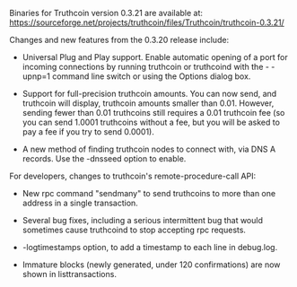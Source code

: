 Binaries for Truthcoin version 0.3.21 are available at:
  https://sourceforge.net/projects/truthcoin/files/Truthcoin/truthcoin-0.3.21/

Changes and new features from the 0.3.20 release include:

* Universal Plug and Play support.  Enable automatic opening of a port for incoming connections by running truthcoin or truthcoind with the - -upnp=1 command line switch or using the Options dialog box.

* Support for full-precision truthcoin amounts.  You can now send, and truthcoin will display, truthcoin amounts smaller than 0.01.  However, sending fewer than 0.01 truthcoins still requires a 0.01 truthcoin fee (so you can send 1.0001 truthcoins without a fee, but you will be asked to pay a fee if you try to send 0.0001).

* A new method of finding truthcoin nodes to connect with, via DNS A records. Use the -dnsseed option to enable.

For developers, changes to truthcoin's remote-procedure-call API:

* New rpc command "sendmany" to send truthcoins to more than one address in a single transaction.

* Several bug fixes, including a serious intermittent bug that would sometimes cause truthcoind to stop accepting rpc requests. 

* -logtimestamps option, to add a timestamp to each line in debug.log.

* Immature blocks (newly generated, under 120 confirmations) are now shown in listtransactions.
